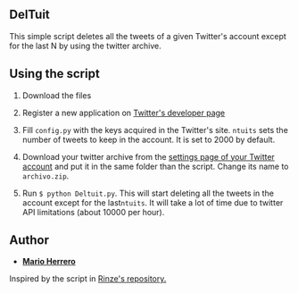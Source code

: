 ## DelTuit

This simple script deletes all the tweets of a given Twitter's account except for the last N by using the twitter archive.

## Using the script

1. Download the files

2. Register a new application on [Twitter's developer page](https://dev.twitter.com/)

3. Fill <code>config.py</code> with the keys acquired in the Twitter's site. <code>ntuits</code> sets the number of tweets to keep in the account. It is set to 2000 by default.

4. Download your twitter archive from the [settings page of your Twitter account](https://twitter.com/settings/account) and put it in the same folder than the script. Change its name to <code>archivo.zip</code>.

5. Run <code>$ python Deltuit.py</code>. This will start deleting all the tweets in the account except for the last<code>ntuits</code>. It will take a lot of time due to twitter API limitations (about 10000 per hour).


## Author

* **[Mario Herrero](https://github.com/fcooly)** 

Inspired by the script in [Rinze's repository.](https://github.com/rinze/obliterate_tweets)
